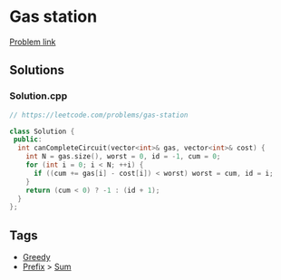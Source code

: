 # Gas station

[Problem link](https://leetcode.com/problems/gas-station)

## Solutions


### Solution.cpp
```cpp
// https://leetcode.com/problems/gas-station

class Solution {
 public:
  int canCompleteCircuit(vector<int>& gas, vector<int>& cost) {
    int N = gas.size(), worst = 0, id = -1, cum = 0;
    for (int i = 0; i < N; ++i) {
      if ((cum += gas[i] - cost[i]) < worst) worst = cum, id = i;
    }
    return (cum < 0) ? -1 : (id + 1);
  }
};
```
## Tags

* [Greedy](/README.md#Greedy)
* [Prefix](/README.md#Prefix) > [Sum](/README.md#Prefix-Sum)
